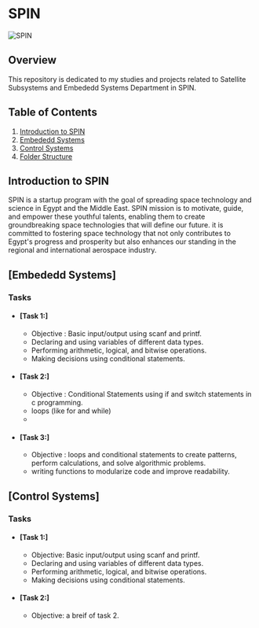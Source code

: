 # SPIN

![SPIN](https://github.com/moezzelrgal/Electromagnetic-Waves/assets/101054811/3af3fec3-5aa2-474b-9332-460aad2606f2)


## Overview

This repository is dedicated to my studies and projects related to Satellite Subsystems and Embededd Systems Department in SPIN. 

## Table of Contents

1. [Introduction to SPIN](#Introduction-to-SPIN)
2. [Embededd Systems](#Embededd-Systems)
3. [Control Systems](#Control-Systems)
6. [Folder Structure](#folder-structure)

   

## Introduction to SPIN

SPIN is a startup program with the goal of spreading space technology and science in Egypt and the Middle East. SPIN mission is to motivate, guide, and empower these youthful talents, enabling them to create groundbreaking space technologies that will define our future. it is committed to fostering space technology that not only contributes to Egypt's progress and prosperity but also enhances our standing in the regional and international aerospace industry.

## [Embededd Systems] 

### Tasks

- #### [Task 1:]

   - Objective : Basic input/output using scanf and printf.
   - Declaring and using variables of different data types.
   - Performing arithmetic, logical, and bitwise operations.
   - Making decisions using conditional statements.

- #### [Task 2:]

   - Objective : Conditional Statements using if and switch statements in c programming.
   -  loops (like for and while)
   -  
- #### [Task 3:]
  - Objective : loops and conditional statements to create patterns, perform calculations, and solve algorithmic problems.
  -  writing functions to modularize code and improve readability.


 
## [Control Systems] 

### Tasks

- #### [Task 1:]

   - Objective: Basic input/output using scanf and printf.
   - Declaring and using variables of different data types.
   - Performing arithmetic, logical, and bitwise operations.
   - Making decisions using conditional statements.
- #### [Task 2:]

   - Objective: a breif of task 2.
